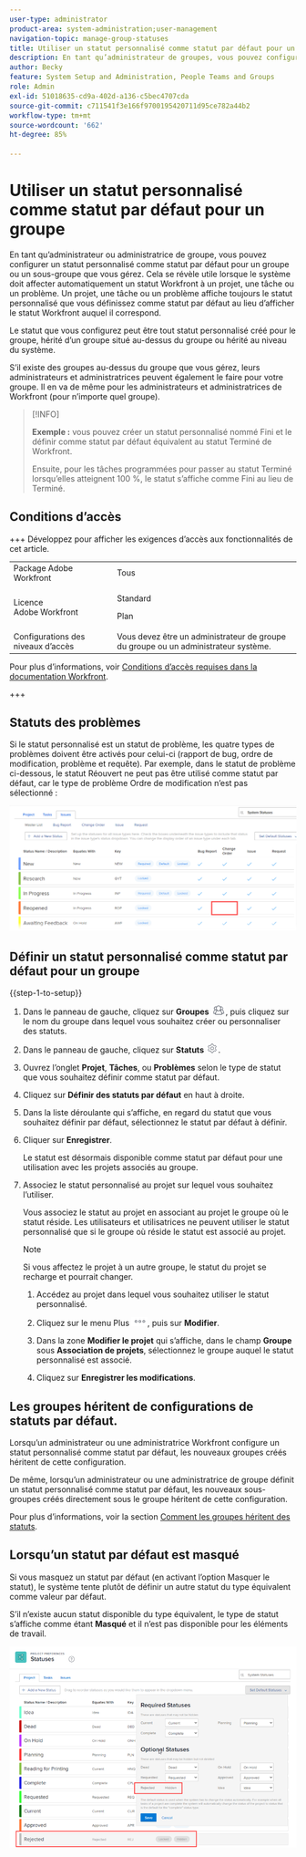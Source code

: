 ```yaml
---
user-type: administrator
product-area: system-administration;user-management
navigation-topic: manage-group-statuses
title: Utiliser un statut personnalisé comme statut par défaut pour un groupe
description: En tant qu’administrateur de groupes, vous pouvez configurer un statut personnalisé comme statut par défaut pour un groupe ou un sous-groupe que vous gérez.
author: Becky
feature: System Setup and Administration, People Teams and Groups
role: Admin
exl-id: 51018635-cd9a-402d-a136-c5bec4707cda
source-git-commit: c711541f3e166f9700195420711d95ce782a44b2
workflow-type: tm+mt
source-wordcount: '662'
ht-degree: 85%

---
```


# Utiliser un statut personnalisé comme statut par défaut pour un groupe

En tant qu’administrateur ou administratrice de groupe, vous pouvez configurer un statut personnalisé comme statut par défaut pour un groupe ou un sous-groupe que vous gérez. Cela se révèle utile lorsque le système doit affecter automatiquement un statut Workfront à un projet, une tâche ou un problème. Un projet, une tâche ou un problème affiche toujours le statut personnalisé que vous définissez comme statut par défaut au lieu d’afficher le statut Workfront auquel il correspond.

Le statut que vous configurez peut être tout statut personnalisé créé pour le groupe, hérité d’un groupe situé au-dessus du groupe ou hérité au niveau du système.

S’il existe des groupes au-dessus du groupe que vous gérez, leurs administrateurs et administratrices peuvent également le faire pour votre groupe. Il en va de même pour les administrateurs et administratrices de Workfront (pour n’importe quel groupe).

>[!INFO]
>
>**Exemple :** vous pouvez créer un statut personnalisé nommé Fini et le définir comme statut par défaut équivalent au statut Terminé de Workfront.
>
>Ensuite, pour les tâches programmées pour passer au statut Terminé lorsqu’elles atteignent 100 %, le statut s’affiche comme Fini au lieu de Terminé.

## Conditions d’accès

+++ Développez pour afficher les exigences d’accès aux fonctionnalités de cet article.

<table style="table-layout:auto"> 
 <col> 
 <col> 
 <tbody> 
  <tr> 
   <td>Package Adobe Workfront</td> 
   <td>Tous</td> 
  </tr> 
  <tr> 
  <tr> 
   <td>Licence Adobe Workfront</td> 
   <td>
   <p>Standard</p>
   <p>Plan</p></td>
  </tr> 
  </tr> 
  <tr> 
   <td>Configurations des niveaux d’accès</td> 
   <td>Vous devez être un administrateur de groupe du groupe ou un administrateur système.</td>
  </tr> 
 </tbody> 
</table>

Pour plus d’informations, voir [Conditions d’accès requises dans la documentation Workfront](/help/quicksilver/administration-and-setup/add-users/access-levels-and-object-permissions/access-level-requirements-in-documentation.md).

+++

## Statuts des problèmes

Si le statut personnalisé est un statut de problème, les quatre types de problèmes doivent être activés pour celui-ci (rapport de bug, ordre de modification, problème et requête). Par exemple, dans le statut de problème ci-dessous, le statut Réouvert ne peut pas être utilisé comme statut par défaut, car le type de problème Ordre de modification n’est pas sélectionné :

![Tous les types d&#39;événements activés](assets/all-4-issue-types-enabled.png)

## Définir un statut personnalisé comme statut par défaut pour un groupe

{{step-1-to-setup}}

1. Dans le panneau de gauche, cliquez sur **Groupes** ![Groupes](assets/groups-icon.png), puis cliquez sur le nom du groupe dans lequel vous souhaitez créer ou personnaliser des statuts.
1. Dans le panneau de gauche, cliquez sur **Statuts** ![Icône des paramètres d’engrenage](assets/gear-icon-settings.png).
1. Ouvrez l’onglet **Projet**, **Tâches**, ou **Problèmes** selon le type de statut que vous souhaitez définir comme statut par défaut.
1. Cliquez sur **Définir des statuts par défaut** en haut à droite.
1. Dans la liste déroulante qui s’affiche, en regard du statut que vous souhaitez définir par défaut, sélectionnez le statut par défaut à définir.
1. Cliquer sur **Enregistrer**.

   Le statut est désormais disponible comme statut par défaut pour une utilisation avec les projets associés au groupe.

1. Associez le statut personnalisé au projet sur lequel vous souhaitez l’utiliser.

   Vous associez le statut au projet en associant au projet le groupe où le statut réside. Les utilisateurs et utilisatrices ne peuvent utiliser le statut personnalisé que si le groupe où réside le statut est associé au projet.

   >[!NOTE]
   >
   >Si vous affectez le projet à un autre groupe, le statut du projet se recharge et pourrait changer.

   1. Accédez au projet dans lequel vous souhaitez utiliser le statut personnalisé.
   1. Cliquez sur le menu Plus ![icône Plus](assets/more-icon.png), puis sur **Modifier**.
   1. Dans la zone **Modifier le projet** qui s’affiche, dans le champ **Groupe** sous **Association de projets**, sélectionnez le groupe auquel le statut personnalisé est associé.

   1. Cliquez sur **Enregistrer les modifications**.

## Les groupes héritent de configurations de statuts par défaut.

Lorsqu’un administrateur ou une administratrice Workfront configure un statut personnalisé comme statut par défaut, les nouveaux groupes créés héritent de cette configuration.

De même, lorsqu’un administrateur ou une administratrice de groupe définit un statut personnalisé comme statut par défaut, les nouveaux sous-groupes créés directement sous le groupe héritent de cette configuration.

Pour plus d’informations, voir la section [Comment les groupes héritent des statuts](../../../administration-and-setup/manage-groups/manage-group-statuses/how-groups-inherit-statuses.md).

## Lorsqu’un statut par défaut est masqué

Si vous masquez un statut par défaut (en activant l’option Masquer le statut), le système tente plutôt de définir un autre statut du type équivalent comme valeur par défaut.

S’il n’existe aucun statut disponible du type équivalent, le type de statut s’affiche comme étant **Masqué** et il n’est pas disponible pour les éléments de travail.

![Aucun statut disponible](assets/when-hide-default-status-no-equivalent.png)
